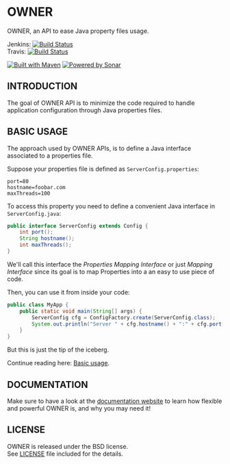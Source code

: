 OWNER
=====

OWNER, an API to ease Java property files usage.

Jenkins: [![Build Status](https://aeonbits.ci.cloudbees.com/job/owner-api/badge/icon)](https://aeonbits.ci.cloudbees.com/job/owner-api/)  
Travis:  [![Build Status](https://travis-ci.org/lviggiano/owner.png?branch=master)](https://travis-ci.org/lviggiano/owner)

[![Built with Maven](http://maven.apache.org/images/logos/maven-feather.png)](http://owner.newinstance.it/maven-site/)
[![Powered by Sonar](http://sheldon.dyndns.tv:9000/images/sonar.png)](http://sheldon.dyndns.tv:9000/dashboard/index/1)

INTRODUCTION
------------

The goal of OWNER API is to minimize the code required to handle 
application configuration through Java properties files.

BASIC USAGE
-----

The approach used by OWNER APIs, is to define a Java interface 
associated to a properties file.

Suppose your properties file is defined 
as `ServerConfig.properties`:

```properties
port=80
hostname=foobar.com
maxThreads=100
```
    
To access this property you need to define a convenient Java 
interface in `ServerConfig.java`:

```java
public interface ServerConfig extends Config {
    int port();
    String hostname();
    int maxThreads();
}
```

We'll call this interface the *Properties Mapping Interface* or 
just *Mapping Interface* since its goal is to map Properties into 
a an easy to use piece of code.
    
Then, you can use it from inside your code:

```java
public class MyApp {    
    public static void main(String[] args) {
        ServerConfig cfg = ConfigFactory.create(ServerConfig.class);
        System.out.println("Server " + cfg.hostname() + ":" + cfg.port() + " will run " + cfg.maxThreads());
    }
}
```

But this is just the tip of the iceberg. 

Continue reading here: [Basic usage](http://owner.aeonbits.org/docs/usage/).

DOCUMENTATION 
-------------

Make sure to have a look at the [documentation website][website] 
to learn how flexible and powerful OWNER is, and why you may need it!

  [website]: http://owner.aeonbits.org


LICENSE
-------

OWNER is released under the BSD license.  
See [LICENSE][] file included for the details.  

  [LICENSE]: https://raw.github.com/lviggiano/owner/master/LICENSE
